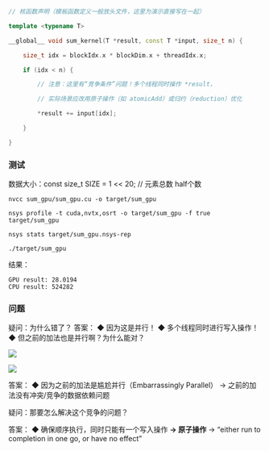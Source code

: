 ```c++
// 核函数声明（模板函数定义一般放头文件，这里为演示直接写在一起）

template <typename T>

__global__ void sum_kernel(T *result, const T *input, size_t n) {

    size_t idx = blockIdx.x * blockDim.x + threadIdx.x;

    if (idx < n) {

        // 注意：这里有“竞争条件”问题！多个线程同时操作 *result，

        // 实际场景应改用原子操作（如 atomicAdd）或归约（reduction）优化

        *result += input[idx];

    }

}
```

### 测试
数据大小：const size_t SIZE = 1 << 20; // 元素总数 half个数
```
nvcc sum_gpu/sum_gpu.cu -o target/sum_gpu
```

```
nsys profile -t cuda,nvtx,osrt -o target/sum_gpu -f true target/sum_gpu
```

```
nsys stats target/sum_gpu.nsys-rep
```

```
./target/sum_gpu
```

结果：
```
GPU result: 28.0194
CPU result: 524282
```
### 问题
疑问：为什么错了？ 
答案：
◆ 因为这是并行！ 
◆ 多个线程同时进行写入操作！ 
◆ 但之前的加法也是并行啊？为什么能对？

![](asserts/Pasted%20image%2020250813111505.png)


![](asserts/Pasted%20image%2020250813111514.png)

答案：
◆ 因为之前的加法是尴尬并行（Embarrassingly Parallel） 
→ 之前的加法没有冲突/竞争的数据依赖问题

疑问：那要怎么解决这个竞争的问题？

答案： 
◆ 确保顺序执行，同时只能有一个写入操作 
**→ 原子操作**
→ “either run to completion in one go, or have no effect”